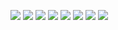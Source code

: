 ![](https://i.imgur.com/qs1U7fb.png)
![](https://i.imgur.com/lHKe49a.png)
![](https://i.imgur.com/gHpcd0J.png)
![](https://i.imgur.com/ONgx7N9.png)
![](https://i.imgur.com/ofXy2wn.png)
![](https://i.imgur.com/VwHvH75.png)
![](https://i.imgur.com/ZtN46iq.png)
![](https://i.imgur.com/5Osd7SK.png)
